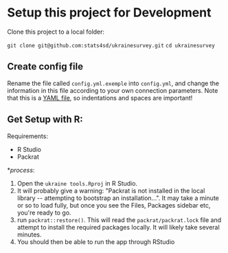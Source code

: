 # Setup this project for Development

Clone this project to a local folder:

`git clone git@github.com:stats4sd/ukrainesurvey.git`
`cd ukrainesurvey`

## Create config file

Rename the file called `config.yml.exemple` into `config.yml`, and change the information in this file according to your own connection parameters. Note that this is a [YAML file](https://learnxinyminutes.com/docs/yaml/), so indentations and spaces are important!

## Get Setup with R:

Requirements:
 - R Studio
 - Packrat

**process*:

1. Open the `ukraine tools.Rproj` in R Studio.
2. It will probably give a warning: "Packrat is not installed in the local library -- attempting to bootstrap an installation...". It may take a minute or so to load fully, but once you see the Files, Packages sidebar etc, you're ready to go.
3. run `packrat::restore()`. This will read the `packrat/packrat.lock` file and attempt to install the required packages locally. It will likely take several minutes.
4. You should then be able to run the app through RStudio